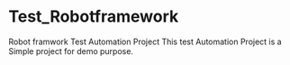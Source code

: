 # Test_Robotframework
Robot framwork Test Automation Project
This test Automation Project is a Simple project for demo purpose.
